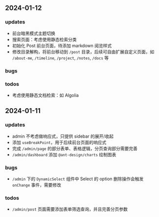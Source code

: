 ## 2024-01-12

### updates

- 前台暗黑模式主题切换
- 搜索页面：考虑使用静态检索分类
- 初始化 Post 前台页面，待添加 markdown 阅览样式
- 修改目录解构，将前台移动到 `/post` 目录，后续可自由扩展自定义页面，如 `/about-me`, `/timeline`, `/project`, `/notes`, `/docs` 等


### bugs




### todos

- 考虑使用静态文档检索：如 Algolia



## 2024-01-11


### updates

- admin 不考虑做响应式，只提供 sidebar 的展开/收起
- 添加 `useBreakPoint`，用于后续前台页面的响应式
- 完成 `/admin/page` 的部分表单、表格逻辑，分页查询部分需要完善
- `/admin/dashboard` 添加 `@ant-design/charts` 绘制图表


### bugs

- `/admin` 下的 `DynamicSelect` 组件中 Select 的 option 删除操作会触发 `onChange` 事件，需要修改



### todos

- `/admin/post` 页面需要添加表单筛选查询，并且完善分页参数
